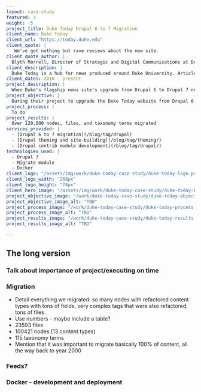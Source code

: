 ```yaml
---
layout: case-study
featured: 1
weight: -5
project_title: Duke Today Drupal 6 to 7 Migration
client_name: Duke Today
client_url: "https://today.duke.edu"
client_quote: |
   We've got nothing but rave reviews about the new site.
client_quote_author: |
  Blyth Morrell, Director of Strategic and Digital Communications at Duke University
client_description: |
  Duke Today is a hub for news produced around Duke University. Articles are produced by staff and faculty across the university and health system to comprise a one-stop-shop for news from around Duke.
client_dates: 2016 - present
project_description: |
  When Duke's flagship news site's upgrade from Drupal 6 to Drupal 7 needed a new development team, Savas Labs came in to complete their full content migration, provide a polished content editing interface, and deliver complex custom code, all on a Docker platform.
project_objective: |
  During their project to upgrade the Duke Today website from Drupal 6 to Drupal 7, fellow Durham natives and design agency Cuberis parted ways with their initial development partner and were left with a half-built site and sixteen years' worth of nodes, files, and taxonomy terms to be migrated. Faced with a tight deadline, they contracted Savas Labs to set up and execute the complex content migration and implement custom functionality on the front end, in the content editing interface, and for various feeds used by Duke departments across the university. And, since Duke Today was to be served via Duke's in-house platform-as-a-service tool for running Dockerized Drupal sites, Savas Labs would need to Dockerize the site for both local development and deployment.
project_process: |
  To do
project_results: |
  Over 120,000 nodes, files, and taxonomy terms migrated
services_provided: |
  - [Drupal 6 to 7 migration](/blog/tag/drupal)
  - [Drupal theming and site-building](/blog/tag/theming/)
  - [Drupal contrib module development](/blog/tag/drupal/)
technologies_used: |
  - Drupal 7
  - Migrate module
  - Docker
client_logo: "/assets/img/work/duke-today-case-study/duke-today-logo.png"
client_logo_width: "268px"
client_logo_height: "74px"
client_hero_image: "/assets/img/work/duke-today-case-study/duke-today-hero.jpg"
project_objective_image: "/work/duke-today-case-study/duke-today-objective.jpg"
project_objective_image_alt: "TBD"
project_process_image: "/work/duke-today-case-study/duke-today-process.jpg"
project_process_image_alt: "TBD"
project_results_image: "/work/duke-today-case-study/duke-today-results.jpg"
project_results_image_alt: "TBD"

---
```


## The long version

### Talk about importance of project/executing on time

### Migration

- Detail everything we migrated: so many nodes with refactored content types with tons of fields, very complex tags that were also refactored, tons of files
- Use numbers - maybe include a table?
 - 23593 files
 - 100421 nodes (13 content types)
 - 115 taxonomy terms
- Mention that it was important to migrate basically 100% of content, all the way back to year 2000

### Feeds?

### Docker - development and deployment
